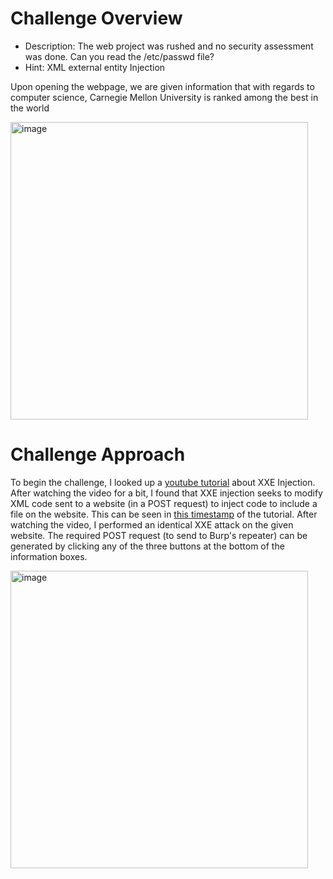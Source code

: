 # Challenge Overview

- Description: The web project was rushed and no security assessment was done. Can you read the /etc/passwd file?
- Hint: XML external entity Injection



Upon opening the webpage, we are given information that with regards to computer science, Carnegie Mellon University is ranked among the best in the world

<img width="476" alt="image" src="https://github.com/Leonard514/CTF-Writeups/assets/92343899/8277cb60-8a6a-4a2a-b4f3-7986434ad5d8">


# Challenge Approach

To begin the challenge, I looked up a [youtube tutorial](https://youtu.be/0DQnWalxYb4?list=PLmqenIp2RQciV955S2rqGAn2UOrR2NX-v) about XXE Injection. After watching the video for a bit, I found that XXE injection seeks to modify XML code sent to a website (in a POST request) to inject code to include a file on the website. This can be seen in [this timestamp](https://www.youtube.com/watch?v=0DQnWalxYb4&list=PLmqenIp2RQciV955S2rqGAn2UOrR2NX-v&index=29) of the tutorial. After watching the video, I performed an identical XXE attack on the given website. The required POST request (to send to Burp's repeater) can be generated by clicking any of the three buttons at the bottom of the information boxes.


<img width="476" alt="image" src="https://github.com/Leonard514/CTF-Writeups/assets/92343899/2b41342a-1683-4c2a-9245-47ff953e625c">
